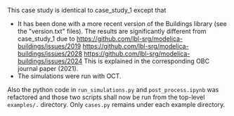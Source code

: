 This case study is identical to case_study_1 except that

- It has been done with a more recent version of the Buildings
library (see the "version.txt" files). The results are significantly different from case_study_1 due to
https://github.com/lbl-srg/modelica-buildings/issues/2019
https://github.com/lbl-srg/modelica-buildings/issues/2028
https://github.com/lbl-srg/modelica-buildings/issues/2024
This is explained in the corresponding OBC journal paper (2021).
- The simulations were run with OCT.

Also the python code in `run_simulations.py` and `post_process.ipynb`
was refactored and those two scripts shall now be run from
the top-level `examples/.` directory.
Only `cases.py` remains under each example directory.
